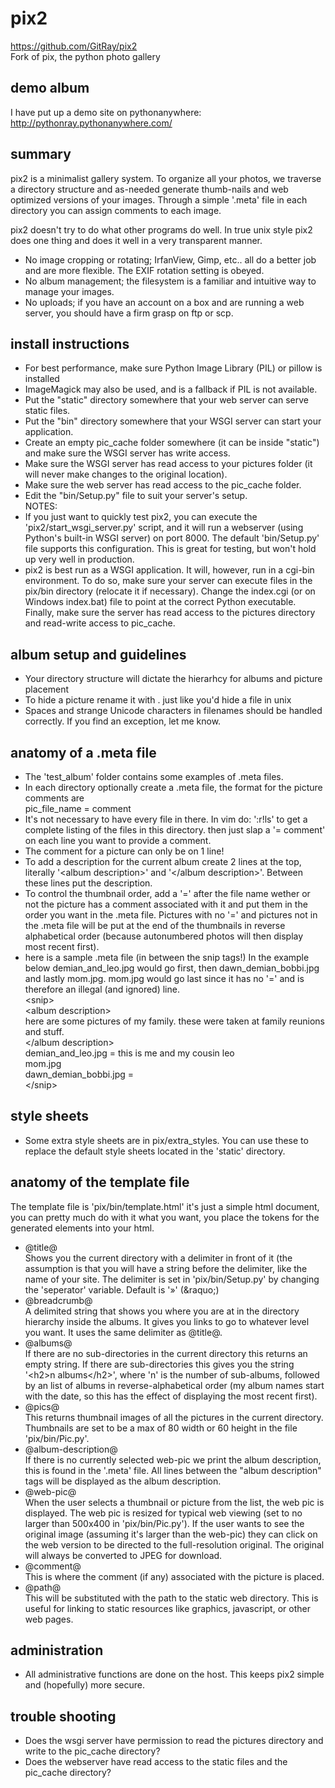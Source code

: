 # pix2
https://github.com/GitRay/pix2  
Fork of pix, the python photo gallery
## demo album
I have put up a demo site on pythonanywhere:
http://pythonray.pythonanywhere.com/

## summary
pix2 is a minimalist gallery system. To organize all your photos, we traverse a directory structure and as-needed
generate thumb-nails and web optimized versions of your images. Through a simple
'.meta' file in each directory you can assign comments to each image.

pix2 doesn't try to do what other programs do well. In true unix style pix2 does one thing and does it well in a very transparent manner.
- No image cropping or rotating; IrfanView, Gimp, etc.. all do a better job and are more flexible. The EXIF rotation setting is obeyed.
- No album management; the filesystem is a familiar and intuitive way to manage your images.
- No uploads; if you have an account on a box and are running a web server, you should have a firm grasp on ftp or scp.

## install instructions
- For best performance, make sure Python Image Library (PIL) or pillow is installed
- ImageMagick may also be used, and is a fallback if PIL is not available.
- Put the "static" directory somewhere that your web server can serve static files.
- Put the "bin" directory somewhere that your WSGI server can start your application.
- Create an empty pic_cache folder somewhere (it can be inside "static") and make sure the WSGI server has write access.
- Make sure the WSGI server has read access to your pictures folder (it will never make changes to the original location).
- Make sure the web server has read access to the pic_cache folder.
- Edit the "bin/Setup.py" file to suit your server's setup.  
  NOTES:  
- If you just want to quickly test pix2, you can execute the 'pix2/start_wsgi_server.py' script, and it will run a webserver (using Python's built-in WSGI server) on port 8000. The default 'bin/Setup.py' file supports this configuration. This is great for testing, but won't hold up very well in production.
- pix2 is best run as a WSGI application. It will, however, run in a cgi-bin environment. To do so, make sure your server can execute files in the pix/bin directory (relocate it if necessary). Change the index.cgi (or on Windows index.bat) file to point at the correct Python executable. Finally, make sure the server has read access to the pictures directory and read-write access to pic_cache. 

## album setup and guidelines
- Your directory structure will dictate the hierarhcy for albums and picture placement
- To hide a picture rename it with .<picture name> just like you'd hide a file in unix
- Spaces and strange Unicode characters in filenames should be handled correctly. If you find an exception, let me know.

## anatomy of a .meta file
  - The 'test_album' folder contains some examples of .meta files.
  - In each directory optionally create a .meta file, the format for the picture comments are  
    pic_file_name = comment
  - It's not necessary to have every file in there.  In vim do: ':r!ls' to get a complete listing of the files in this directory.  then just slap a '= comment' on each line you want to provide a comment.
  - The comment for a picture can only be on 1 line!
  - To add a description for the current album create 2 lines at the top, literally '&lt;album description&gt;' and '&lt;/album description&gt;'. Between these lines put the description.
  - To control the thumbnail order, add a '=' after the file name wether or not the picture has a comment associated with it and put them in the order you want in the .meta file. Pictures with no '=' and pictures not in the .meta file will be put at the end of the thumbnails in reverse alphabetical order (because autonumbered photos will then display most recent first).
  - here is a sample .meta file (in between the snip tags!) In the example below demian_and_leo.jpg would go first, then 
    dawn_demian_bobbi.jpg and lastly mom.jpg. mom.jpg would go last since it has no '=' and is therefore an illegal (and ignored) line.  
&lt;snip&gt;  
&lt;album description&gt;  
here are some pictures of my family. these were taken at family reunions and stuff.  
&lt;/album description&gt;  
demian_and_leo.jpg = this is me and my cousin leo  
mom.jpg  
dawn_demian_bobbi.jpg =  
&lt;/snip&gt;


## style sheets
- Some extra style sheets are in pix/extra_styles. You can use these to replace the default style sheets located in the 'static' directory.

## anatomy of the template file
The template file is 'pix/bin/template.html' it's just a simple html document, you can pretty much do with it what you want, you place the tokens for the generated elements into your html.
- @title@  
 Shows you the current directory with a delimiter in front of it (the assumption is that you will have a string before the delimiter, like the name of your site. The delimiter is set in 'pix/bin/Setup.py' by changing the 'seperator' variable. Default is '&raquo;' (&amp;raquo;)
- @breadcrumb@  
 A delimited string that shows you where you are at in the directory hierarchy inside the albums.  It gives you links to go to whatever level you want. It uses the same delimiter as @title&#64;.
- @albums@  
 If there are no sub-directories in the current directory this returns an empty string. If there are sub-directories this gives you the string '&lt;h2&gt;n albums&lt;/h2&gt;', where 'n' is the number of sub-albums, followed by an list of albums in reverse-alphabetical order (my album names start with the date, so this has the effect of displaying the most recent first).
- @pics@  
 This returns thumbnail images of all the pictures in the current directory. Thumbnails are set to be a max of 80 width or 60 height in the file 'pix/bin/Pic.py'.
- @album-description@  
 If there is no currently selected web-pic we print the album description, this is found in the '.meta' file.  All lines between the "album description" tags will be displayed as the album description.
- @web-pic@  
 When the user selects a thumbnail or picture from the list, the web pic is displayed.  The web pic is resized for typical web viewing (set to no larger than 500x400 in 'pix/bin/Pic.py'). If the user wants to see the original image (assuming it's larger than the web-pic) they can click on the web version to be directed to the full-resolution original. The original will always be converted to JPEG for download.
- @comment@  
 This is where the comment (if any) associated with the picture is placed.
- @path@  
 This will be substituted with the path to the static web directory. This is useful for linking to static resources like graphics, javascript, or other web pages.

## administration
- All administrative functions are done on the host. This keeps pix2 simple and (hopefully) more secure.

## trouble shooting
- Does the wsgi server have permission to read the pictures directory and write to the pic_cache directory?
- Does the webserver have read access to the static files and the pic_cache directory?
